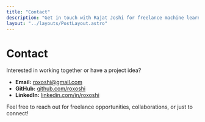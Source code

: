 ```yaml
---
title: "Contact"
description: "Get in touch with Rajat Joshi for freelance machine learning projects."
layout: "../layouts/PostLayout.astro"
---
```


# Contact

Interested in working together or have a project idea?

- **Email:** [roxoshi@gmail.com](mailto:roxoshi@gmail.com)
- **GitHub:** [github.com/roxoshi](https://github.com/roxoshi)
- **LinkedIn:** [linkedin.com/in/roxoshi](https://linkedin.com/in/roxoshi)

Feel free to reach out for freelance opportunities, collaborations, or just to connect!
